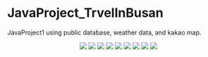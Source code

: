 # JavaProject_TrvelInBusan
JavaProject1 using public database, weather data, and kakao map.

<p align="center">

<img src="https://user-images.githubusercontent.com/73155839/109643851-20c5a000-7b98-11eb-8ae2-57c53fafe1c7.png">
<img src="https://user-images.githubusercontent.com/73155839/109643854-215e3680-7b98-11eb-90d3-a85280ce3c97.png">
<img src="https://user-images.githubusercontent.com/73155839/109643856-21f6cd00-7b98-11eb-9346-9262971a9ba9.png">
<img src="https://user-images.githubusercontent.com/73155839/109643844-1efbdc80-7b98-11eb-9a5b-05e44dd1b351.png">

<img src="https://user-images.githubusercontent.com/73155839/109643860-2327fa00-7b98-11eb-88de-ded57f97d5af.png">
<img src="https://user-images.githubusercontent.com/73155839/109643848-202d0980-7b98-11eb-815f-60cdbcfdfbcb.png">

<img src="https://user-images.githubusercontent.com/73155839/109643863-24592700-7b98-11eb-986b-17811a0c3f0a.png">
<img src="https://user-images.githubusercontent.com/73155839/109643850-202d0980-7b98-11eb-89d4-40e69fb928dc.png">
<img src="https://user-images.githubusercontent.com/73155839/109643864-24592700-7b98-11eb-9d2a-d72e5c325a16.png">
</p>
